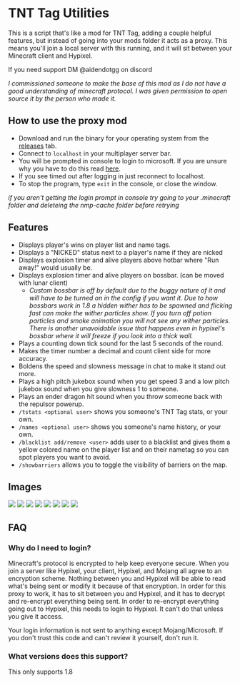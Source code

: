 # TNT Tag Utilities
This is a script that's like a mod for TNT Tag, adding a couple helpful features, but instead of going into your mods folder it acts as a proxy. This means you'll join a local server with this running, and it will sit between your Minecraft client and Hypixel.

If you need support DM @aidendotgg on discord

*I commissioned someone to make the base of this mod as I do not have a good understanding of minecraft protocol. I was given permission to open source it by the person who made it.*

## How to use the proxy mod
- Download and run the binary for your operating system from the [releases](https://github.com/aidendotgg/tnttagutilities/releases) tab.
- Connect to `localhost` in your multiplayer server bar.
- You will be prompted in console to login to microsoft. If you are unsure why you have to do this read [here](https://github.com/aidendotgg/tnttagutilities?tab=readme-ov-file#why-do-i-need-to-login).
- If you see timed out after logging in just reconnect to localhost.
- To stop the program, type `exit` in the console, or close the window.

*if you aren't getting the login prompt in console try going to your .minecraft folder and deleteing the nmp-cache folder before retrying*

## Features
- Displays player's wins on player list and name tags.
- Displays a "NICKED" status next to a player's name if they are nicked
- Displays explosion timer and alive players above hotbar where "Run away!" would usually be.
- Displays explosion timer and alive players on bossbar. (can be moved with lunar client)
  + *Custom bossbar is off by default due to the buggy nature of it and will have to be turned on in the config if you want it. Due to how bossbars work in 1.8 a hidden wither has to be spawned and flicking fast can make the wither particles show. If you turn off potion particles and smoke animation you will not see any wither particles. There is another unavoidable issue that happens even in hypixel's bossbar where it will freeze if you look into a thick wall.*
- Plays a counting down tick sound for the last 5 seconds of the round.
- Makes the timer number a decimal and count client side for more accuracy.
- Boldens the speed and slowness message in chat to make it stand out more.
- Plays a high pitch jukebox sound when you get speed 3 and a low pitch jukebox sound when you give slowness 1 to someone.
- Plays an ender dragon hit sound when you throw someone back with the repulsor powerup.
- `/tstats <optional user>` shows you someone's TNT Tag stats, or your own.
- `/names <optional user>` shows you someone's name history, or your own.
- `/blacklist add/remove <user>` adds user to a blacklist and gives them a yellow colored name on the player list and on their nametag so you can spot players you want to avoid.
- `/showbarriers` allows you to toggle the visibility of barriers on the map.

## Images
<img src="https://r2.e-z.host/2082d908-7c65-4fc3-b02a-5f50f9141543/5eccig1n.png" />
<img src="https://r2.e-z.host/2082d908-7c65-4fc3-b02a-5f50f9141543/ifje5ttx.png" />
<img src="https://r2.e-z.host/2082d908-7c65-4fc3-b02a-5f50f9141543/64ygnmvf.png" />
<img src="https://r2.e-z.host/2082d908-7c65-4fc3-b02a-5f50f9141543/pr6kuhn7.png" />
<img src="https://r2.e-z.host/2082d908-7c65-4fc3-b02a-5f50f9141543/5cvkof4v.png" />
<img src="https://r2.e-z.host/2082d908-7c65-4fc3-b02a-5f50f9141543/kt87r2yf.png" />
<img src="https://r2.e-z.host/2082d908-7c65-4fc3-b02a-5f50f9141543/sir52wob.png" />
<img src="https://r2.e-z.host/2082d908-7c65-4fc3-b02a-5f50f9141543/97ixi8hg.png" />

## FAQ

### Why do I need to login?
Minecraft's protocol is encrypted to help keep everyone secure. When you join a server like Hypixel, your client, Hypixel, and Mojang all agree to an encryption scheme. Nothing between you and Hypixel will be able to read what's being sent or modify it because of that encryption. In order for this proxy to work, it has to sit between you and Hypixel, and it has to decrypt and re-encrypt everything being sent. In order to re-encrypt everything going out to Hypixel, this needs to login to Hypixel. It can't do that unless you give it access.

Your login information is not sent to anything except Mojang/Microsoft. If you don't trust this code and can't review it yourself, don't run it.

### What versions does this support?
This only supports 1.8



